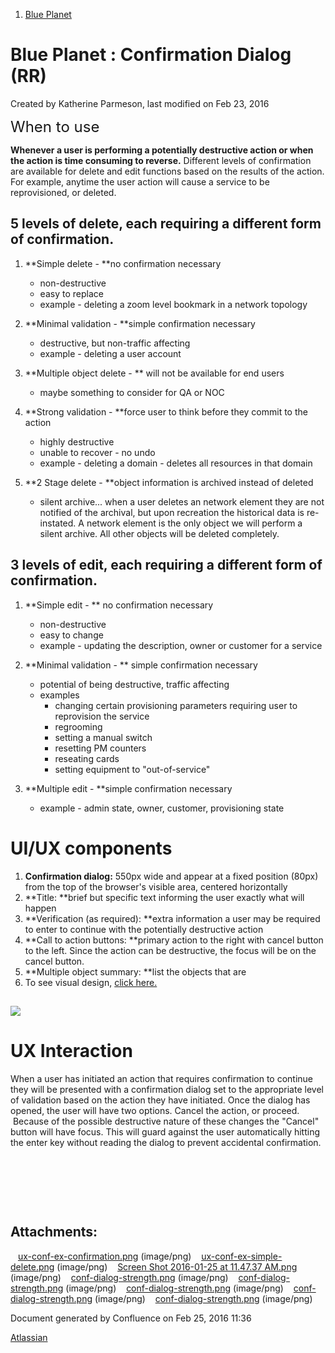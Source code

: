 1.  <span>[Blue Planet](index.html)</span>

<span id="title-text"> Blue Planet : Confirmation Dialog (RR) </span>
=====================================================================

Created by <span class="author"> Katherine Parmeson</span>, last modified on Feb 23, 2016

<span style="font-size: 24.0px;">When to use</span>

**Whenever a user is performing a potentially destructive action or when the action is time consuming to reverse.** Different levels of confirmation are available for delete and edit functions based on the results of the action. For example, anytime the user action will cause a service to be reprovisioned, or deleted.

5 levels of delete, each requiring a different form of confirmation.
--------------------------------------------------------------------

1.  **Simple delete - **no confirmation necessary
    -   non-destructive
    -   easy to replace
    -   example - deleting a zoom level bookmark in a network topology

2.  **Minimal validation - **simple confirmation necessary
    -   destructive, but non-traffic affecting
    -   example - deleting a user account

3.  **Multiple object delete - ** will not be available for end users
    -   maybe something to consider for QA or NOC

4.  **Strong validation - **force user to think before they commit to the action
    -   highly destructive
    -   unable to recover - no undo
    -   example - deleting a domain - deletes all resources in that domain

5.  **2 Stage delete - **object information is archived instead of deleted
    -   silent archive... when a user deletes an network element they are not notified of the archival, but upon recreation the historical data is re-instated. A network element is the only object we will perform a silent archive. All other objects will be deleted completely.

3 levels of <span class="inline-comment-marker" data-ref="283e7462-28bd-4523-b97e-2a09cc7c4836">edit</span>, each requiring a different form of confirmation.
-------------------------------------------------------------------------------------------------------------------------------------------------------------

1.  **Simple edit - ** no confirmation necessary
    -   non-destructive
    -   easy to change
    -   example - updating the description, owner or customer for a service

2.  **Minimal validation - ** simple confirmation necessary
    -   potential of being destructive, traffic affecting
    -   examples
        -   changing certain provisioning parameters requiring user to reprovision the service
        -   regrooming
        -   setting a manual switch
        -   resetting PM counters
        -   reseating cards
        -   setting equipment to "out-of-service"

3.  **Multiple edit - **simple confirmation necessary
    -   example - admin state, owner, customer, provisioning state

UI/UX components
================

1.  **Confirmation dialog:** 550px wide and appear at a fixed position (80px) from the top of the browser's visible area, centered horizontally
2.  **Title: **brief but specific text informing the user exactly what will happen
3.  **Verification (as required): **extra information a user may be required to enter to continue with the potentially destructive action
4.  **Call to action buttons: **primary action to the right with cancel button to the left. Since the action can be destructive, the focus will be on the cancel button.
5.  **Multiple object summary: **list the objects that are 
6.  To see visual design, [click here.](https://confluence.ciena.com/display/blueplanet/Dialog+-+IP)

<span class="confluence-embedded-file-wrapper"><img src="assets/images/175016437/181081828.png" class="confluence-embedded-image" /></span>
-----------------------------------------------------------------------------------------------------------------------------------------

UX Interaction
==============

When a user has initiated an action that requires confirmation to continue they will be presented with a confirmation dialog set to the appropriate level of validation based on the action they have initiated. Once the dialog has opened, the user will have two options. Cancel the action, or proceed.  Because of the possible destructive nature of these changes the "Cancel" button will have focus. This will guard against the user automatically hitting the enter key without reading the dialog to prevent accidental confirmation.

 

 

 

Attachments:
------------

<img src="assets/images/icons/bullet_blue.gif" width="8" height="8" /> [ux-conf-ex-confirmation.png](attachments/175016437/175016430.png) (image/png)
<img src="assets/images/icons/bullet_blue.gif" width="8" height="8" /> [ux-conf-ex-simple-delete.png](attachments/175016437/175017233.png) (image/png)
<img src="assets/images/icons/bullet_blue.gif" width="8" height="8" /> [Screen Shot 2016-01-25 at 11.47.37 AM.png](attachments/175016437/176918810.png) (image/png)
<img src="assets/images/icons/bullet_blue.gif" width="8" height="8" /> [conf-dialog-strength.png](attachments/175016437/181081847.png) (image/png)
<img src="assets/images/icons/bullet_blue.gif" width="8" height="8" /> [conf-dialog-strength.png](attachments/175016437/181081928.png) (image/png)
<img src="assets/images/icons/bullet_blue.gif" width="8" height="8" /> [conf-dialog-strength.png](attachments/175016437/181081935.png) (image/png)
<img src="assets/images/icons/bullet_blue.gif" width="8" height="8" /> [conf-dialog-strength.png](attachments/175016437/181081937.png) (image/png)
<img src="assets/images/icons/bullet_blue.gif" width="8" height="8" /> [conf-dialog-strength.png](attachments/175016437/181081828.png) (image/png)

Document generated by Confluence on Feb 25, 2016 11:36

[Atlassian](http://www.atlassian.com/)



